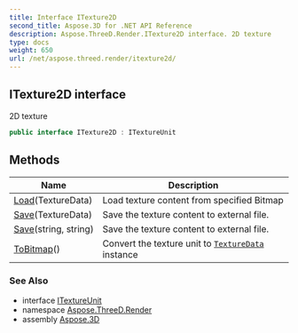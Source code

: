 ```yaml
---
title: Interface ITexture2D
second_title: Aspose.3D for .NET API Reference
description: Aspose.ThreeD.Render.ITexture2D interface. 2D texture
type: docs
weight: 650
url: /net/aspose.threed.render/itexture2d/
---
```

## ITexture2D interface

2D texture

```csharp
public interface ITexture2D : ITextureUnit
```

## Methods

| Name | Description |
| --- | --- |
| [Load](../../aspose.threed.render/itexture2d/load/)(TextureData) | Load texture content from specified Bitmap |
| [Save](../../aspose.threed.render/itexture2d/save/#save)(TextureData) | Save the texture content to external file. |
| [Save](../../aspose.threed.render/itexture2d/save/#save_1)(string, string) | Save the texture content to external file. |
| [ToBitmap](../../aspose.threed.render/itexture2d/tobitmap/)() | Convert the texture unit to [`TextureData`](../texturedata/) instance |

### See Also

* interface [ITextureUnit](../itextureunit/)
* namespace [Aspose.ThreeD.Render](../../aspose.threed.render/)
* assembly [Aspose.3D](../../)


